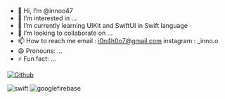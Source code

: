 - 👋 Hi, I’m @innoo47
- 👀 I’m interested in ...
- 🌱 I’m currently learning UIKit and SwiftUI in Swift language
- 💞️ I’m looking to collaborate on ...
- 📫 How to reach me
    email : i0n4h0o7@gmail.com
    instagram : _inno.o 
- 😄 Pronouns: ...
- ⚡ Fun fact: ...

[![Github](https://www.codenary.co.kr/widget/github/api?username=박인호)](https://www.codenary.co.kr/user-profile/detail/박인호?github_ride=true&utm_source=github)

![swift](https://www.codenary.co.kr/widget/github-techstack/api?name=swift) ![googlefirebase](https://www.codenary.co.kr/widget/github-techstack/api?name=googlefirebase) 

